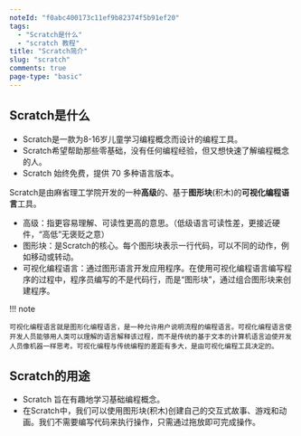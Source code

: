 ```yaml
---
noteId: "f0abc400173c11ef9b82374f5b91ef20"
tags:
  - "Scratch是什么"
  - "scratch 教程"
title: "Scratch简介"
slug: "scratch"
comments: true
page-type: "basic"
---
```

## Scratch是什么
- Scratch是一款为8-16岁儿童学习编程概念而设计的编程工具。
- Scratch希望帮助那些零基础，没有任何编程经验，但又想快速了解编程概念的人。
- Scratch 始终免费，提供 70 多种语言版本。

Scratch是由麻省理工学院开发的一种**高级**的、基于**图形块**(积木)的**可视化编程语言**工具。

- 高级：指更容易理解、可读性更高的意思。（低级语言可读性差，更接近硬件，“高低”无褒贬之意）
- 图形块：是Scratch的核心。每个图形块表示一行代码，可以不同的动作，例如移动或转动。
- 可视化编程语言：通过图形语言开发应用程序。在使用可视化编程语言编写程序的过程中，程序员编写的不是代码行，而是“图形块”，通过组合图形块来创建程序。


!!! note

    可视化编程语言就是图形化编程语言，是一种允许用户说明流程的编程语言。可视化编程语言使开发人员能够用人类可以理解的语言解释该过程，而不是传统的基于文本的计算机语言迫使开发人员像机器一样思考。可视化编程与传统编程的差距有多大，是由可视化编程工具决定的。


## Scratch的用途

- Scratch 旨在有趣地学习基础编程概念。
- 在Scratch中，我们可以使用图形块(积木)创建自己的交互式故事、游戏和动画。我们不需要编写代码来执行操作，只需通过拖放即可完成操作。



